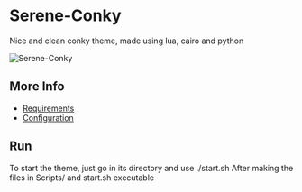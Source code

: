 # Serene-Conky
Nice and clean conky theme, made using lua, cairo and python

![Serene-Conky](https://cn.pling.com/img//hive/content-pre1/170278-1.png "Preview")

## More Info
+ [Requirements](Docs/Requirements.md)
+ [Configuration](Docs/Configuration.md)

## Run
To start the theme, just go in its directory and use
    ./start.sh
After making the files in Scripts/ and start.sh executable
